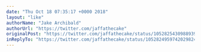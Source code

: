 ```yaml
---
date: "Thu Oct 18 07:35:17 +0000 2018"
layout: "like"
authorName: "Jake Archibald"
authorUrl: "https://twitter.com/jaffathecake"
originalPost: "https://twitter.com/jaffathecake/status/1052825430988939264"
inReplyTo: "https://twitter.com/jaffathecake/status/1052824959742029824"
---
```

